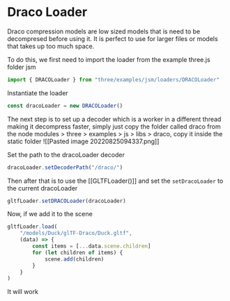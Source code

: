 # Draco Loader
Draco compression models are low sized models that is need to be decompresed before using it. It is perfect to use for larger files or models that takes up too much space.

To do this, we first need to import the loader from the example three.js folder jsm
```js
import { DRACOLoader } from "three/examples/jsm/loaders/DRACOLoader"
```

Instantiate the loader
```js
const dracoLoader = new DRACOLoader()
```

The next step is to set up a decoder which is a worker in a different thread making it decompress faster, simply just copy the folder called draco from the node modules > three > examples > js > libs > draco, copy it inside the static folder
![[Pasted image 20220825094337.png]]

Set the path to the dracoLoader decoder
```js
dracoLoader.setDecoderPath("/draco/")
```

Then after that is to use the [[GLTFLoader()]] and set the `setDracoLoader` to the current dracoLoader
```js
gltfLoader.setDRACOLoader(dracoLoader)
```

Now, if we add it to the scene
```js
gltfLoader.load(
    "/models/Duck/glTF-Draco/Duck.gltf",
    (data) => {
        const items = [...data.scene.children]
        for (let children of items) {
            scene.add(children)
        }
    }
)
```

It will work

